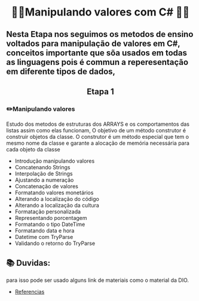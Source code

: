 # <p align="center"> 👨‍💻Manipulando valores com C# 👨‍💻 </p>

## Nesta Etapa nos seguimos os metodos de ensino voltados para manipulação de valores em C#, conceitos importante que sõa usados em todas as linguagens pois é commun a reperesentação em diferente tipos de dados, 

###
## <p align="center"> Etapa 1 </p>
###  ✏️Manipulando valores

Estudo dos metodos de estruturas dos ARRAYS e os comportamentos das listas assim como elas funcionam, 
O objetivo de um método construtor é construir objetos da classe. O construtor é um método especial que tem o mesmo nome da classe e garante a alocação de memória necessária para cada objeto da classe

- Introdução manipulando valores
- Concatenando Strings
- Interpolação de Strings
- Ajustando a numeração
- Concatenação de valores
- Formatando valores monetários
- Alterando a localização do código
- Alterando a localização da cultura
- Formatação personalizada
- Representando porcentagem
- Formatando o tipo DateTime
- Formatando data e hora
- Datetime com TryParse
- Validando o retorno do TryParse

##

## 📚 Duvidas: 
para isso pode ser usado alguns link de materiais como o material da DIO. </p> 

- [Referencias](https://drive.google.com/file/d/1pj26rJGtM55rtVqOyUhh4KdWODXdyfKb/view)


